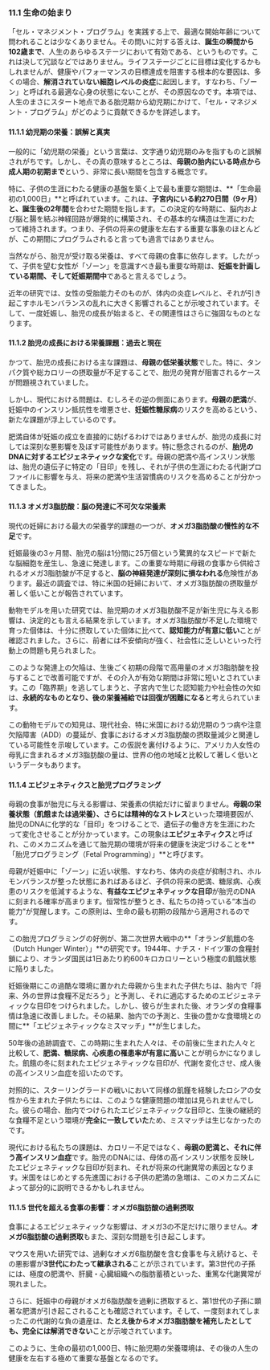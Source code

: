 ### 11.1 生命の始まり

「セル・マネジメント・プログラム」を実践する上で、最適な開始年齢について問われることは少なくありません。その問いに対する答えは、**誕生の瞬間から102歳まで**、人生のあらゆるステージにおいて有効である、というものです。これは決して冗談などではありません。ライフステージごとに目標は変化するかもしれませんが、健康やパフォーマンスの目標達成を阻害する根本的な要因は、多くの場合、**解消されていない細胞レベルの炎症**に起因します。すなわち、「ゾーン」と呼ばれる最適な心身の状態にないことが、その原因なのです。本項では、人生のまさにスタート地点である胎児期から幼児期にかけて、「セル・マネジメント・プログラム」がどのように貢献できるかを詳述します。

#### 11.1.1 幼児期の栄養：誤解と真実

一般的に「幼児期の栄養」という言葉は、文字通り幼児期のみを指すものと誤解されがちです。しかし、その真の意味するところは、**母親の胎内にいる時点から成人期の初期まで**という、非常に長い期間を包含する概念です。

特に、子供の生涯にわたる健康の基盤を築く上で最も重要な期間は、**「生命最初の1,000日」**と呼ばれています。これは、**子宮内にいる約270日間（9ヶ月）と、誕生後の2年間**を合わせた期間を指します。この決定的な時期に、脳内および脳と腸を結ぶ神経回路が爆発的に構築され、その基本的な構造は生涯にわたって維持されます。つまり、子供の将来の健康を左右する重要な事象のほとんどが、この期間にプログラムされると言っても過言ではありません。

当然ながら、胎児が受け取る栄養は、すべて母親の食事に依存します。したがって、子供を望む女性が「ゾーン」を意識すべき最も重要な時期は、**妊娠を計画している期間、そして妊娠期間中**であると言えるでしょう。

近年の研究では、女性の受胎能力そのものが、体内の炎症レベルと、それが引き起こすホルモンバランスの乱れに大きく影響されることが示唆されています。そして、一度妊娠し、胎児の成長が始まると、その関連性はさらに強固なものとなります。

#### 11.1.2 胎児の成長における栄養課題：過去と現在

かつて、胎児の成長における主な課題は、**母親の低栄養状態**でした。特に、タンパク質や総カロリーの摂取量が不足することで、胎児の発育が阻害されるケースが問題視されていました。

しかし、現代における問題は、むしろその逆の側面にあります。**母親の肥満**が、妊娠中のインスリン抵抗性を増悪させ、**妊娠性糖尿病**のリスクを高めるという、新たな課題が浮上しているのです。

肥満自体が妊娠の成立を直接的に妨げるわけではありませんが、胎児の成長に対しては深刻な悪影響を及ぼす可能性があります。特に懸念されるのが、**胎児のDNAに対するエピジェネティックな変化**です。母親の肥満や高インスリン状態は、胎児の遺伝子に特定の「目印」を残し、それが子供の生涯にわたる代謝プロファイルに影響を与え、将来の肥満や生活習慣病のリスクを高めることが分かってきました。

#### 11.1.3 オメガ3脂肪酸：脳の発達に不可欠な栄養素

現代の妊婦における最大の栄養学的課題の一つが、**オメガ3脂肪酸の慢性的な不足**です。

妊娠最後の3ヶ月間、胎児の脳は1分間に25万個という驚異的なスピードで新たな脳細胞を産生し、急速に発達します。この重要な時期に母親の食事から供給されるオメガ3脂肪酸が不足すると、**脳の神経発達が深刻に損なわれる**危険性があります。最近の調査では、特に米国の妊婦において、オメガ3脂肪酸の摂取量が著しく低いことが報告されています。

動物モデルを用いた研究では、胎児期のオメガ3脂肪酸不足が新生児に与える影響は、決定的とも言える結果を示しています。オメガ3脂肪酸が不足した環境で育った個体は、十分に摂取していた個体に比べて、**認知能力が有意に低い**ことが確認されました。さらに、前者には不安傾向が強く、社会性に乏しいといった行動上の問題も見られました。

このような発達上の欠陥は、生後ごく初期の段階で高用量のオメガ3脂肪酸を投与することで改善可能ですが、その介入が有効な期間は非常に短いとされています。この「臨界期」を逃してしまうと、子宮内で生じた認知能力や社会性の欠如は、**永続的なものとなり、後の栄養補給では回復が困難になる**と考えられています。

この動物モデルでの知見は、現代社会、特に米国における幼児期のうつ病や注意欠陥障害（ADD）の蔓延が、食事におけるオメガ3脂肪酸の摂取量減少と関連している可能性を示唆しています。この仮説を裏付けるように、アメリカ人女性の母乳に含まれるオメガ3脂肪酸の量は、世界の他の地域と比較して著しく低いというデータもあります。

#### 11.1.4 エピジェネティクスと胎児プログラミング

母親の食事が胎児に与える影響は、栄養素の供給だけに留まりません。**母親の栄養状態（飢餓または過栄養）、さらには精神的なストレス**といった環境要因が、胎児のDNAに化学的な「目印」をつけることで、遺伝子の働き方を生涯にわたって変化させることが分かっています。この現象は**エピジェネティクス**と呼ばれ、このメカニズムを通じて胎児期の環境が将来の健康を決定づけることを**「胎児プログラミング（Fetal Programming）」**と呼びます。

母親が妊娠中に「ゾーン」に近い状態、すなわち、体内の炎症が抑制され、ホルモンバランスが整った状態にあればあるほど、子供の将来の肥満、糖尿病、心疾患のリスクを低減するような、**有益なエピジェネティックな目印**が胎児のDNAに刻まれる確率が高まります。恒常性が整うとき、私たちの持っている“本当の能力”が覚醒します。この原則は、生命の最も初期の段階から適用されるのです。

この胎児プログラミングの好例が、第二次世界大戦中の**「オランダ飢餓の冬（Dutch Hunger Winter）」**の研究です。1944年、ナチス・ドイツ軍の食糧封鎖により、オランダ国民は1日あたり約600キロカロリーという極度の飢餓状態に陥りました。

妊娠後期にこの過酷な環境に置かれた母親から生まれた子供たちは、胎内で「将来、外の世界は食糧不足だろう」と予測し、それに適応するためのエピジェネティックな目印をつけられました。しかし、彼らが生まれた後、オランダの食糧事情は急速に改善しました。その結果、胎内での予測と、生後の豊かな食環境との間に**「エピジェネティックなミスマッチ」**が生じました。

50年後の追跡調査で、この時期に生まれた人々は、その前後に生まれた人々と比較して、**肥満、糖尿病、心疾患の罹患率が有意に高い**ことが明らかになりました。飢餓の冬に刻まれたエピジェネティックな目印が、代謝を変化させ、成人後の高インスリン血症を招いたのです。

対照的に、スターリングラードの戦いにおいて同様の飢饉を経験したロシアの女性から生まれた子供たちには、このような健康問題の増加は見られませんでした。彼らの場合、胎内でつけられたエピジェネティックな目印と、生後の継続的な食糧不足という環境が**完全に一致していた**ため、ミスマッチは生じなかったのです。

現代における私たちの課題は、カロリー不足ではなく、**母親の肥満と、それに伴う高インスリン血症**です。胎児のDNAには、母体の高インスリン状態を反映したエピジェネティックな目印が刻まれ、それが将来の代謝異常の素因となります。米国をはじめとする先進国における子供の肥満の急増は、このメカニズムによって部分的に説明できるかもしれません。

#### 11.1.5 世代を超える食事の影響：オメガ6脂肪酸の過剰摂取

食事によるエピジェネティックな影響は、オメガ3の不足だけに限りません。**オメガ6脂肪酸の過剰摂取**もまた、深刻な問題を引き起こします。

マウスを用いた研究では、過剰なオメガ6脂肪酸を含む食事を与え続けると、その悪影響が**3世代にわたって継承される**ことが示されています。第3世代の子孫には、極度の肥満や、肝臓・心臓組織への脂肪蓄積といった、重篤な代謝異常が現れました。

さらに、妊娠中の母親がオメガ6脂肪酸を過剰に摂取すると、第1世代の子孫に顕著な肥満が引き起こされることも確認されています。そして、一度刻まれてしまったこの代謝的な負の遺産は、**たとえ後からオメガ3脂肪酸を補充したとしても、完全には解消できない**ことが示唆されています。

このように、生命の最初の1,000日、特に胎児期の栄養環境は、その後の人生の健康を左右する極めて重要な基盤となるのです。
